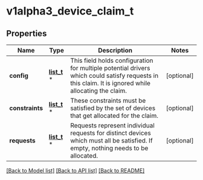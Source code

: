 # v1alpha3_device_claim_t

## Properties
Name | Type | Description | Notes
------------ | ------------- | ------------- | -------------
**config** | [**list_t**](v1alpha3_device_claim_configuration.md) \* | This field holds configuration for multiple potential drivers which could satisfy requests in this claim. It is ignored while allocating the claim. | [optional] 
**constraints** | [**list_t**](v1alpha3_device_constraint.md) \* | These constraints must be satisfied by the set of devices that get allocated for the claim. | [optional] 
**requests** | [**list_t**](v1alpha3_device_request.md) \* | Requests represent individual requests for distinct devices which must all be satisfied. If empty, nothing needs to be allocated. | [optional] 

[[Back to Model list]](../README.md#documentation-for-models) [[Back to API list]](../README.md#documentation-for-api-endpoints) [[Back to README]](../README.md)



